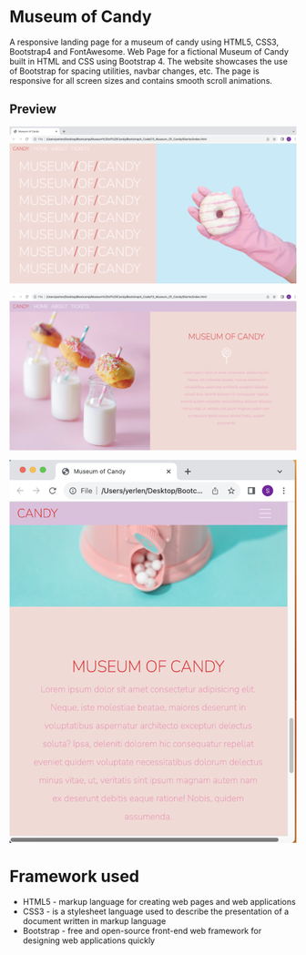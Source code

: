 # Museum of Candy
A responsive landing page for a museum of candy using HTML5, CSS3, Bootstrap4 and FontAwesome.
Web Page for a fictional Museum of Candy built in HTML and CSS using Bootstrap 4. The website showcases the use of Bootstrap for spacing utilities, navbar changes, etc. The page is responsive for all screen sizes and contains smooth scroll animations.

## Preview
![Image Description](https://github.com/yerlenn/museum-of-candy/blob/main/museum-of-candy-1.png)

![Image Description](https://github.com/yerlenn/museum-of-candy/blob/main/museum-of-candy-2.png)

![Image Description](https://github.com/yerlenn/museum-of-candy/blob/main/museum-of-candy-3.png)

# Framework used
- HTML5 - markup language for creating web pages and web applications
- CSS3 - is a stylesheet language used to describe the presentation of a document written in markup language
- Bootstrap - free and open-source front-end web framework for designing web applications quickly
